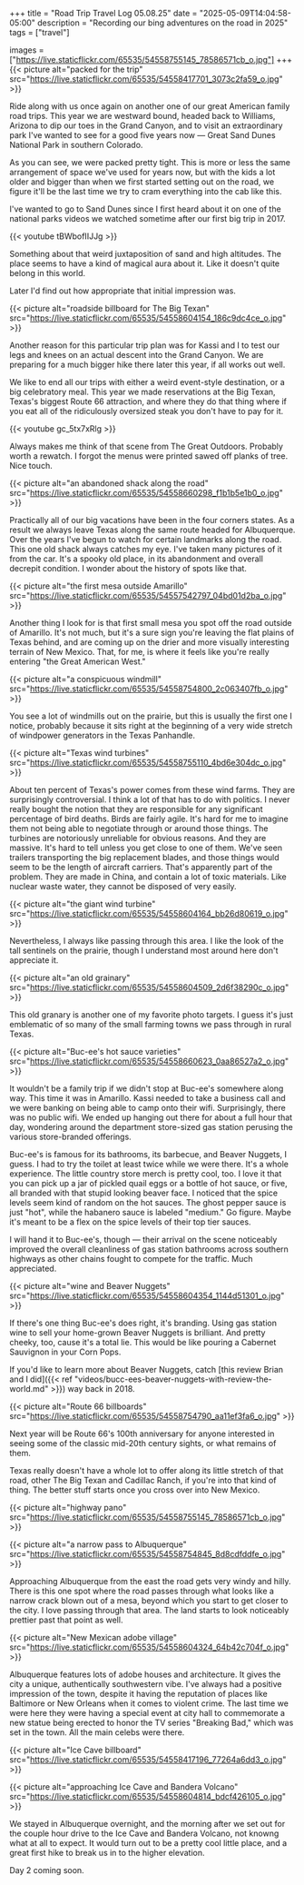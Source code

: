 +++
title = "Road Trip Travel Log 05.08.25"
date = "2025-05-09T14:04:58-05:00"
description = "Recording our bing adventures on the road in 2025"
tags = ["travel"]

images = ["https://live.staticflickr.com/65535/54558755145_78586571cb_o.jpg"]
+++
{{< picture alt="packed for the trip" src="https://live.staticflickr.com/65535/54558417701_3073c2fa59_o.jpg" >}}

Ride along with us once again on another one of our great American family road trips. This year we are westward bound, headed back to Williams, Arizona to dip our toes in the Grand Canyon, and to visit an extraordinary park I've wanted to see for a good five years now — Great Sand Dunes National Park in southern Colorado.
<!--more-->

As you can see, we were packed pretty tight. This is more or less the same arrangement of space we've used for years now, but with the kids a lot older and bigger than when we first started setting out on the road, we figure it'll be the last time we try to cram everything into the cab like this. 

I've wanted to go to Sand Dunes since I first heard about it on one of the national parks videos we watched sometime after our first big trip in 2017.

{{< youtube tBWbofIIJJg >}}

Something about that weird juxtaposition of sand and high altitudes. The place seems to have a kind of magical aura about it. Like it doesn't quite belong in this world. 

Later I'd find out how appropriate that initial impression was.

{{< picture alt="roadside billboard for The Big Texan" src="https://live.staticflickr.com/65535/54558604154_186c9dc4ce_o.jpg" >}}

Another reason for this particular trip plan was for Kassi and I to test our legs and knees on an actual descent into the Grand Canyon. We are preparing for a much bigger hike there later this year, if all works out well.

We like to end all our trips with either a weird event-style destination, or a big celebratory meal. This year we made reservations at the Big Texan, Texas's biggest Route 66 attraction, and where they do that thing where if you eat all of the ridiculously oversized steak you don't have to pay for it.

{{< youtube gc_5tx7xRlg >}}

Always makes me think of that scene from The Great Outdoors. Probably worth a rewatch. I forgot the menus were printed sawed off planks of tree. Nice touch.

{{< picture alt="an abandoned shack along the road" src="https://live.staticflickr.com/65535/54558660298_f1b1b5e1b0_o.jpg" >}}

Practically all of our big vacations have been in the four corners states. As a result we always leave Texas along the same route headed for Albuquerque. Over the years I've begun to watch for certain landmarks along the road. This one old shack always catches my eye. I've taken many pictures of it from the car. It's a spooky old place, in its abandonment and overall decrepit condition. I wonder about the history of spots like that.

{{< picture alt="the first mesa outside Amarillo" src="https://live.staticflickr.com/65535/54557542797_04bd01d2ba_o.jpg" >}}

Another thing I look for is that first small mesa you spot off the road outside of Amarillo. It's not much, but it's a sure sign you're leaving the flat plains of Texas behind, and are coming up on the drier and more visually interesting terrain of New Mexico. That, for me, is where it feels like you're really entering "the Great American West."

{{< picture alt="a conspicuous windmill" src="https://live.staticflickr.com/65535/54558754800_2c063407fb_o.jpg" >}}

You see a lot of windmills out on the prairie, but this is usually the first one I notice, probably because it sits right at the beginning of a very wide stretch of windpower generators in the Texas Panhandle.

{{< picture alt="Texas wind turbines" src="https://live.staticflickr.com/65535/54558755110_4bd6e304dc_o.jpg" >}}

About ten percent of Texas's power comes from these wind farms. They are surprisingly controversial. I think a lot of that has to do with politics. I never really bought the notion that they are responsible for any significant percentage of bird deaths. Birds are fairly agile. It's hard for me to imagine them not being able to negotiate through or around those things. The turbines are notoriously unreliable for obvious reasons. And they are massive. It's hard to tell unless you get close to one of them. We've seen trailers transporting the big replacement blades, and those things would seem to be the length of aircraft carriers. That's apparently part of the problem. They are made in China, and contain a lot of toxic materials. Like nuclear waste water, they cannot be disposed of very easily. 

{{< picture alt="the giant wind turbine" src="https://live.staticflickr.com/65535/54558604164_bb26d80619_o.jpg" >}}

Nevertheless, I always like passing through this area. I like the look of the tall sentinels on the prairie, though I understand most around here don't appreciate it. 

{{< picture alt="an old grainary" src="https://live.staticflickr.com/65535/54558604509_2d6f38290c_o.jpg" >}}

This old granary is another one of my favorite photo targets. I guess it's just emblematic of so many of the small farming towns we pass through in rural Texas.

{{< picture alt="Buc-ee's hot sauce varieties" src="https://live.staticflickr.com/65535/54558660623_0aa86527a2_o.jpg" >}}

It wouldn't be a family trip if we didn't stop at Buc-ee's somewhere along way. This time it was in Amarillo. Kassi needed to take a business call and we were banking on being able to camp onto their wifi. Surprisingly, there was no public wifi. We ended up hanging out there for about a full hour that day, wondering around the department store-sized gas station perusing the various store-branded offerings. 

Buc-ee's is famous for its bathrooms, its barbecue, and Beaver Nuggets, I guess. I had to try the toilet at least twice while we were there. It's a whole experience. The little country store merch is pretty cool, too. I love it that you can pick up a jar of pickled quail eggs or a bottle of hot sauce, or five, all branded with that stupid looking beaver face. I noticed that the spice levels seem kind of random on the hot sauces. The ghost pepper sauce is just "hot", while the habanero sauce is labeled "medium." Go figure. Maybe it's meant to be a flex on the spice levels of their top tier sauces.

I will hand it to Buc-ee's, though — their arrival on the scene noticeably improved the overall cleanliness of gas station bathrooms across southern highways as other chains fought to compete for the traffic. Much appreciated.

{{< picture alt="wine and Beaver Nuggets" src="https://live.staticflickr.com/65535/54558604354_1144d51301_o.jpg" >}}

If there's one thing Buc-ee's does right, it's branding. Using gas station wine to sell your home-grown Beaver Nuggets is brilliant. And pretty cheeky, too, cause it's a total lie. This would be like pouring a Cabernet Sauvignon in your Corn Pops. 

If you'd like to learn more about Beaver Nuggets, catch [this review Brian and I did]({{< ref "videos/bucc-ees-beaver-nuggets-with-review-the-world.md" >}}) way back in 2018.

<!--
{{< picture alt="at the hotel in Albuquerque" src="https://live.staticflickr.com/65535/54558755155_783e52b3c1_o.jpg" >}}
-->
{{< picture alt="Route 66 billboards" src="https://live.staticflickr.com/65535/54558754790_aa11ef3fa6_o.jpg" >}}

Next year will be Route 66's 100th anniversary for anyone interested in seeing some of the classic mid-20th century sights, or what remains of them. 

Texas really doesn't have a whole lot to offer along its little stretch of that road, other The Big Texan and Cadillac Ranch, if you're into that kind of thing. The better stuff starts once you cross over into New Mexico. 

{{< picture alt="highway pano" src="https://live.staticflickr.com/65535/54558755145_78586571cb_o.jpg" >}}
<!--
{{< picture alt="western mesa" src="https://live.staticflickr.com/65535/54558755085_85319a6dcd_o.jpg" >}}
{{< picture alt="western mesas and mountains" src="https://live.staticflickr.com/65535/54558604249_c40f1c3e59_o.jpg" >}}
-->
{{< picture alt="a narrow pass to Albuquerque" src="https://live.staticflickr.com/65535/54558754845_8d8cdfddfe_o.jpg" >}}

Approaching Albuquerque from the east the road gets very windy and hilly. There is this one spot where the road passes through what looks like a narrow crack blown out of a mesa, beyond which you start to get closer to the city. I love passing through that area. The land starts to look noticeably prettier past that point as well.

{{< picture alt="New Mexican adobe village" src="https://live.staticflickr.com/65535/54558604324_64b42c704f_o.jpg" >}}

Albuquerque features lots of adobe houses and architecture. It gives the city a unique, authentically southwestern vibe. I've always had a positive impression of the town, despite it having the reputation of places like Baltimore or New Orleans when it comes to violent crime. The last time we were here they were having a special event at city hall to commemorate a new statue being erected to honor the TV series "Breaking Bad," which was set in the town. All the main celebs were there. 

{{< picture alt="Ice Cave billboard" src="https://live.staticflickr.com/65535/54558417196_77264a6dd3_o.jpg" >}}

{{< picture alt="approaching Ice Cave and Bandera Volcano" src="https://live.staticflickr.com/65535/54558604814_bdcf426105_o.jpg" >}}

We stayed in Albuquerque overnight, and the morning after we set out for the couple hour drive to the Ice Cave and Bandera Volcano, not knowng what at all to expect. It would turn out to be a pretty cool little place, and a great first hike to break us in to the higher elevation. 

Day 2 coming soon.
